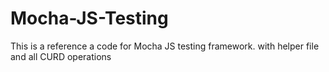 # Mocha-JS-Testing

This is a reference a code for Mocha JS testing framework. with helper file and all CURD operations 
